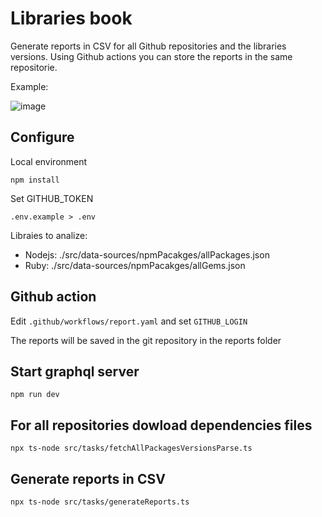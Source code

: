 # Libraries book

Generate reports in CSV for all Github repositories and the libraries versions. Using Github actions you can store the reports in the same repositorie.

Example:

![image](https://user-images.githubusercontent.com/6641863/153316035-4d73c984-2a89-4761-9dee-fbe83fbad23f.png)

## Configure

Local environment

```
npm install
```

Set GITHUB_TOKEN

```
.env.example > .env
```

Libraies to analize:

- Nodejs: ./src/data-sources/npmPacakges/allPackages.json
- Ruby: ./src/data-sources/npmPacakges/allGems.json

## Github action

Edit `.github/workflows/report.yaml` and set `GITHUB_LOGIN`

The reports will be saved in the git repository in the reports folder

## Start graphql server

```
npm run dev
```

## For all repositories dowload dependencies files

```
npx ts-node src/tasks/fetchAllPackagesVersionsParse.ts
```

## Generate reports in CSV

```
npx ts-node src/tasks/generateReports.ts
```
